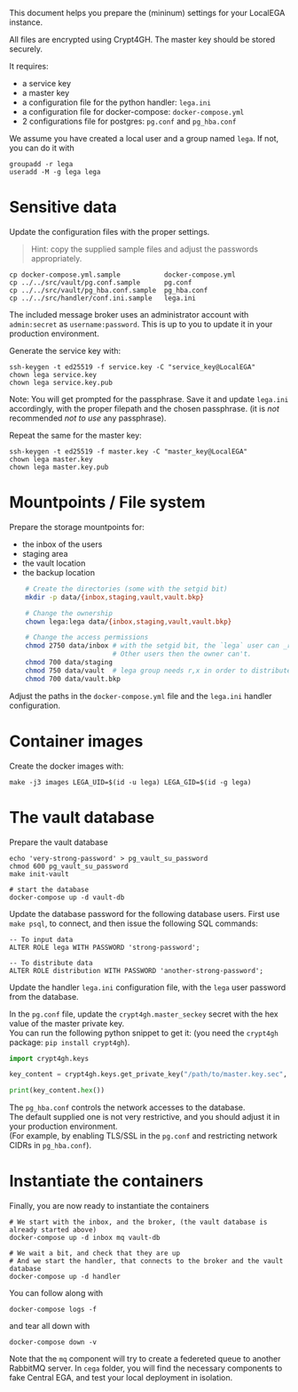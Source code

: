 This document helps you prepare the (mininum) settings for your LocalEGA instance.

All files are encrypted using Crypt4GH.
The master key should be stored securely.

It requires:
* a service key
* a master key
* a configuration file for the python handler: `lega.ini`
* a configuration file for docker-compose: `docker-compose.yml`
* 2 configurations file for postgres: `pg.conf` and `pg_hba.conf`

We assume you have created a local user and a group named `lega`. If not, you can do it with

    groupadd -r lega
    useradd -M -g lega lega

# Sensitive data

Update the configuration files with the proper settings.
> Hint: copy the supplied sample files and adjust the passwords appropriately.  

	cp docker-compose.yml.sample           docker-compose.yml
	cp ../../src/vault/pg.conf.sample      pg.conf
	cp ../../src/vault/pg_hba.conf.sample  pg_hba.conf
	cp ../../src/handler/conf.ini.sample   lega.ini


The included message broker uses an administrator account with
`admin:secret` as `username:password`. This is up to you to update it
in your production environment.

Generate the service key with:

	ssh-keygen -t ed25519 -f service.key -C "service_key@LocalEGA"
	chown lega service.key
	chown lega service.key.pub

Note: You will get prompted for the passphrase. Save it and update
`lega.ini` accordingly, with the proper filepath and the chosen
passphrase. (it is _not_ recommended _not to use_ any passphrase).

Repeat the same for the master key:

	ssh-keygen -t ed25519 -f master.key -C "master_key@LocalEGA"
	chown lega master.key
	chown lega master.key.pub
	
# Mountpoints / File system

Prepare the storage mountpoints for:
* the inbox of the users
* staging area
* the vault location
* the backup location

```bash
	# Create the directories (some with the setgid bit)
	mkdir -p data/{inbox,staging,vault,vault.bkp}

	# Change the ownership
	chown lega:lega data/{inbox,staging,vault,vault.bkp}

	# Change the access permissions
	chmod 2750 data/inbox # with the setgid bit, the `lega` user can _read_ the inbox files of each user.
	                      # Other users then the owner can't.
	chmod 700 data/staging
	chmod 750 data/vault  # lega group needs r,x in order to distribute files
	chmod 700 data/vault.bkp
```
Adjust the paths in the `docker-compose.yml` file and the `lega.ini` handler configuration.

# Container images

Create the docker images with:

	make -j3 images LEGA_UID=$(id -u lega) LEGA_GID=$(id -g lega)

# The vault database

Prepare the vault database 

	echo 'very-strong-password' > pg_vault_su_password
	chmod 600 pg_vault_su_password
	make init-vault
	
	# start the database
	docker-compose up -d vault-db
	
Update the database password for the following database users. First
use `make psql`, to connect, and then issue the following SQL
commands:

	-- To input data
	ALTER ROLE lega WITH PASSWORD 'strong-password';

	-- To distribute data
	ALTER ROLE distribution WITH PASSWORD 'another-strong-password';

Update the handler `lega.ini` configuration file, with the `lega` user password from the database.

In the `pg.conf` file, update the `crypt4gh.master_seckey` secret with the hex value of the master private key.  
You can run the following python snippet to get it: (you need the `crypt4gh` package: `pip install crypt4gh`).

```python
import crypt4gh.keys

key_content = crypt4gh.keys.get_private_key("/path/to/master.key.sec", lambda: "passphrase")

print(key_content.hex())
```

The `pg_hba.conf` controls the network accesses to the database.  
The default supplied one is not very restrictive, and you should adjust it in your production environment.  
(For example, by enabling TLS/SSL in the `pg.conf` and restricting network CIDRs in `pg_hba.conf`).

# Instantiate the containers 

Finally, you are now ready to instantiate the containers

	# We start with the inbox, and the broker, (the vault database is already started above)
	docker-compose up -d inbox mq vault-db
	
	# We wait a bit, and check that they are up
	# And we start the handler, that connects to the broker and the vault database
	docker-compose up -d handler

You can follow along with

	docker-compose logs -f

and tear all down with

	docker-compose down -v

Note that the `mq` component will try to create a federeted queue to another RabbitMQ server. In `cega` folder, you will find the necessary components to fake Central EGA, and test your local deployment in isolation.
